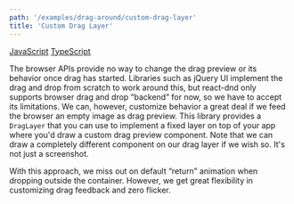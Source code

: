 ```yaml
---
path: '/examples/drag-around/custom-drag-layer'
title: 'Custom Drag Layer'
---
```


[JavaScript](https://github.com/react-dnd/react-dnd/tree/gh-pages/examples_js/02%20Drag%20Around/Custom%20Drag%20Layer)
[TypeScript](https://github.com/react-dnd/react-dnd/tree/master/packages/examples/src/02%20Drag%20Around/Custom%20Drag%20Layer)

The browser APIs provide no way to change the drag preview or its
behavior once drag has started. Libraries such as jQuery UI implement
the drag and drop from scratch to work around this, but react-dnd only
supports browser drag and drop “backend” for now, so we have to accept
its limitations.
We can, however, customize behavior a great deal if we feed the
browser an empty image as drag preview. This library provides a
`DragLayer` that you can use to implement a fixed layer on
top of your app where you'd draw a custom drag preview component.
Note that we can draw a completely different component on our drag
layer if we wish so. It's not just a screenshot.

With this approach, we miss out on default “return” animation when
dropping outside the container. However, we get great flexibility in
customizing drag feedback and zero flicker.
<drag-around-custom-drag-layer></drag-around-custom-drag-layer>
